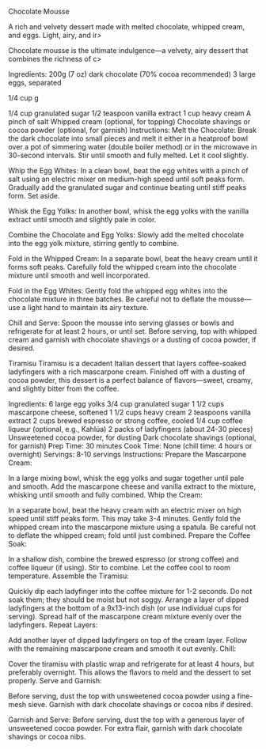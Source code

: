 Chocolate Mousse

A rich and velvety dessert made with melted chocolate, whipped cream, and eggs. Light, airy, and ir>

Chocolate mousse is the ultimate indulgence—a velvety, airy dessert that combines the richness of c>

Ingredients:
200g (7 oz) dark chocolate (70% cocoa recommended)
3 large eggs, separated

1/4 cup g

1/4 cup granulated sugar
1/2 teaspoon vanilla extract
1 cup heavy cream
A pinch of salt
Whipped cream (optional, for topping)
Chocolate shavings or cocoa powder (optional, for garnish)
Instructions:
Melt the Chocolate: Break the dark chocolate into small pieces and melt it either in a heatproof bowl over a pot of simmering water (double boiler method) or in the microwave in 30-second intervals. Stir until smooth and fully melted. Let it cool slightly.

Whip the Egg Whites: In a clean bowl, beat the egg whites with a pinch of salt using an electric mixer on medium-high speed until soft peaks form. Gradually add the granulated sugar and continue beating until stiff peaks form. Set aside.

Whisk the Egg Yolks: In another bowl, whisk the egg yolks with the vanilla extract until smooth and slightly pale in color.

Combine the Chocolate and Egg Yolks: Slowly add the melted chocolate into the egg yolk mixture, stirring gently to combine.

Fold in the Whipped Cream: In a separate bowl, beat the heavy cream until it forms soft peaks. Carefully fold the whipped cream into the chocolate mixture until smooth and well incorporated.

Fold in the Egg Whites: Gently fold the whipped egg whites into the chocolate mixture in three batches. Be careful not to deflate the mousse—use a light hand to maintain its airy texture.

Chill and Serve: Spoon the mousse into serving glasses or bowls and refrigerate for at least 2 hours, or until set. Before serving, top with whipped cream and garnish with chocolate shavings or a dusting of cocoa powder, if desired.

Tiramisu
Tiramisu is a decadent Italian dessert that layers coffee-soaked ladyfingers with a rich mascarpone cream. Finished off with a dusting of cocoa powder, this dessert is a perfect balance of flavors—sweet, creamy, and slightly bitter from the coffee.


Ingredients:
6 large egg yolks
3/4 cup granulated sugar
1 1/2 cups mascarpone cheese, softened
1 1/2 cups heavy cream
2 teaspoons vanilla extract
2 cups brewed espresso or strong coffee, cooled
1/4 cup coffee liqueur (optional, e.g., Kahlúa)
2 packs of ladyfingers (about 24-30 pieces)
Unsweetened cocoa powder, for dusting
Dark chocolate shavings (optional, for garnish)
Prep Time: 30 minutes
Cook Time: None (chill time: 4 hours or overnight)
Servings: 8-10 servings
Instructions:
Prepare the Mascarpone Cream:

In a large mixing bowl, whisk the egg yolks and sugar together until pale and smooth.
Add the mascarpone cheese and vanilla extract to the mixture, whisking until smooth and fully combined.
Whip the Cream:

In a separate bowl, beat the heavy cream with an electric mixer on high speed until stiff peaks form. This may take 3-4 minutes.
Gently fold the whipped cream into the mascarpone mixture using a spatula. Be careful not to deflate the whipped cream; fold until just combined.
Prepare the Coffee Soak:

In a shallow dish, combine the brewed espresso (or strong coffee) and coffee liqueur (if using). Stir to combine. Let the coffee cool to room temperature.
Assemble the Tiramisu:

Quickly dip each ladyfinger into the coffee mixture for 1-2 seconds. Do not soak them; they should be moist but not soggy.
Arrange a layer of dipped ladyfingers at the bottom of a 9x13-inch dish (or use individual cups for serving).
Spread half of the mascarpone cream mixture evenly over the ladyfingers.
Repeat Layers:

Add another layer of dipped ladyfingers on top of the cream layer. Follow with the remaining mascarpone cream and smooth it out evenly.
Chill:

Cover the tiramisu with plastic wrap and refrigerate for at least 4 hours, but preferably overnight. This allows the flavors to meld and the dessert to set properly.
Serve and Garnish:


Before serving, dust the top with unsweetened cocoa powder using a fine-mesh sieve. Garnish with dark chocolate shavings or cocoa nibs if desired.

Garnish and Serve: Before serving, dust the top with a generous layer of unsweetened cocoa powder. For extra flair, garnish with dark chocolate shavings or cocoa nibs.


